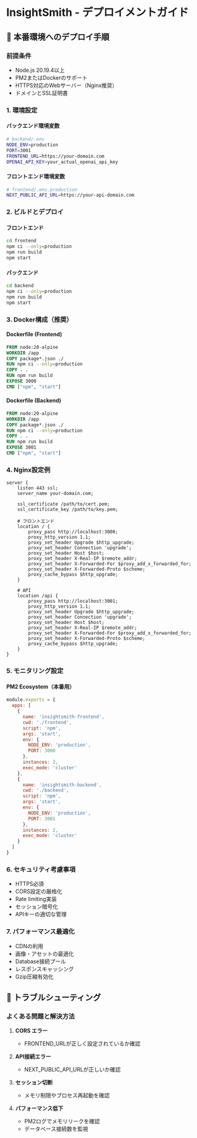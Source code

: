 # InsightSmith - デプロイメントガイド

## 🎯 本番環境へのデプロイ手順

### 前提条件
- Node.js 20.19.4以上
- PM2またはDockerのサポート
- HTTPS対応のWebサーバー（Nginx推奨）
- ドメインとSSL証明書

### 1. 環境設定

#### バックエンド環境変数
```bash
# backend/.env
NODE_ENV=production
PORT=3001
FRONTEND_URL=https://your-domain.com
OPENAI_API_KEY=your_actual_openai_api_key
```

#### フロントエンド環境変数
```bash
# frontend/.env.production
NEXT_PUBLIC_API_URL=https://your-api-domain.com
```

### 2. ビルドとデプロイ

#### フロントエンド
```bash
cd frontend
npm ci --only=production
npm run build
npm start
```

#### バックエンド
```bash
cd backend  
npm ci --only=production
npm run build
npm start
```

### 3. Docker構成（推奨）

#### Dockerfile (Frontend)
```dockerfile
FROM node:20-alpine
WORKDIR /app
COPY package*.json ./
RUN npm ci --only=production
COPY . .
RUN npm run build
EXPOSE 3000
CMD ["npm", "start"]
```

#### Dockerfile (Backend)
```dockerfile
FROM node:20-alpine
WORKDIR /app
COPY package*.json ./
RUN npm ci --only=production
COPY . .
RUN npm run build
EXPOSE 3001
CMD ["npm", "start"]
```

### 4. Nginx設定例

```nginx
server {
    listen 443 ssl;
    server_name your-domain.com;
    
    ssl_certificate /path/to/cert.pem;
    ssl_certificate_key /path/to/key.pem;
    
    # フロントエンド
    location / {
        proxy_pass http://localhost:3000;
        proxy_http_version 1.1;
        proxy_set_header Upgrade $http_upgrade;
        proxy_set_header Connection 'upgrade';
        proxy_set_header Host $host;
        proxy_set_header X-Real-IP $remote_addr;
        proxy_set_header X-Forwarded-For $proxy_add_x_forwarded_for;
        proxy_set_header X-Forwarded-Proto $scheme;
        proxy_cache_bypass $http_upgrade;
    }
    
    # API
    location /api {
        proxy_pass http://localhost:3001;
        proxy_http_version 1.1;
        proxy_set_header Upgrade $http_upgrade;
        proxy_set_header Connection 'upgrade';
        proxy_set_header Host $host;
        proxy_set_header X-Real-IP $remote_addr;
        proxy_set_header X-Forwarded-For $proxy_add_x_forwarded_for;
        proxy_set_header X-Forwarded-Proto $scheme;
        proxy_cache_bypass $http_upgrade;
    }
}
```

### 5. モニタリング設定

#### PM2 Ecosystem（本番用）
```javascript
module.exports = {
  apps: [
    {
      name: 'insightsmith-frontend',
      cwd: './frontend',
      script: 'npm',
      args: 'start',
      env: {
        NODE_ENV: 'production',
        PORT: 3000
      },
      instances: 2,
      exec_mode: 'cluster'
    },
    {
      name: 'insightsmith-backend', 
      cwd: './backend',
      script: 'npm',
      args: 'start',
      env: {
        NODE_ENV: 'production',
        PORT: 3001
      },
      instances: 2,
      exec_mode: 'cluster'
    }
  ]
}
```

### 6. セキュリティ考慮事項

- HTTPS必須
- CORS設定の厳格化
- Rate limiting実装
- セッション暗号化
- APIキーの適切な管理

### 7. パフォーマンス最適化

- CDNの利用
- 画像・アセットの最適化
- Database接続プール
- レスポンスキャッシング
- Gzip圧縮有効化

## 🔧 トラブルシューティング

### よくある問題と解決方法

1. **CORS エラー**
   - FRONTEND_URLが正しく設定されているか確認
   
2. **API接続エラー**  
   - NEXT_PUBLIC_API_URLが正しいか確認
   
3. **セッション切断**
   - メモリ制限やプロセス再起動を確認
   
4. **パフォーマンス低下**
   - PM2ログでメモリリークを確認
   - データベース接続数を監視